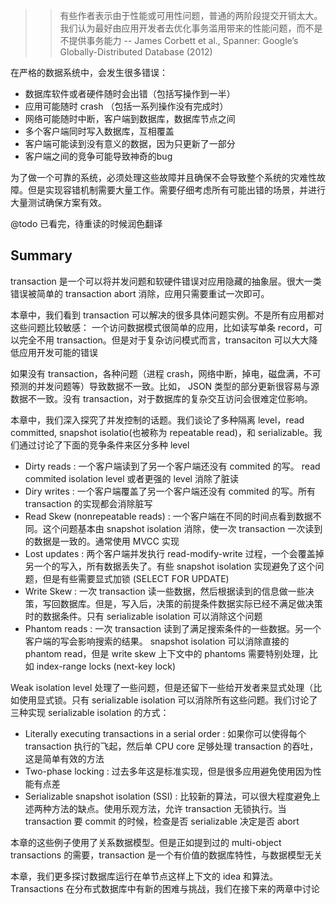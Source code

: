 >> 有些作者表示由于性能或可用性问题，普通的两阶段提交开销太大。我们认为最好由应用开发者去优化事务滥用带来的性能问题，而不是不提供事务能力 -- James Corbett et al., Spanner: Google’s Globally-Distributed Database (2012)

在严格的数据系统中，会发生很多错误：
- 数据库软件或者硬件随时会出错（包括写操作到一半）
- 应用可能随时 crash （包括一系列操作没有完成时）
- 网络可能随时中断，客户端到数据库，数据库节点之间
- 多个客户端同时写入数据库，互相覆盖
- 客户端可能读到没有意义的数据，因为只更新了一部分
- 客户端之间的竞争可能导致神奇的bug

为了做一个可靠的系统，必须处理这些故障并且确保不会导致整个系统的灾难性故障。但是实现容错机制需要大量工作。需要仔细考虑所有可能出错的场景，并进行大量测试确保方案有效。

@todo 已看完，待重读的时候润色翻译

## Summary 
transaction 是一个可以将并发问题和软硬件错误对应用隐藏的抽象层。很大一类错误被简单的 transaction abort 消除，应用只需要重试一次即可。

本章中，我们看到 transaction 可以解决的很多具体问题实例。不是所有应用都对这些问题比较敏感： 一个访问数据模式很简单的应用，比如读写单条 record，可以完全不用 transaction。但是对于复杂访问模式而言，transaciton 可以大大降低应用开发可能的错误

如果没有 transaction，各种问题（进程 crash，网络中断，掉电，磁盘满，不可预测的并发问题等）导致数据不一致。比如， JSON 类型的部分更新很容易与源数据不一致。没有 transaction，对于数据库的复杂交互访问会很难定位影响。

本章中，我们深入探究了并发控制的话题。我们谈论了多种隔离 level，read committed, snapshot isolatio(也被称为 repeatable read)，和 serializable。我们通过讨论了下面的竞争条件来区分多种 level

- Dirty reads : 一个客户端读到了另一个客户端还没有 commited 的写。 read commited isolation level 或者更强的 level 消除了脏读
- Diry writes : 一个客户端覆盖了另一个客户端还没有 commited 的写。所有 transaction 的实现都会消除脏写
- Read Skew (nonrepeatable reads) : 一个客户端在不同的时间点看到数据不同。这个问题基本由 snapshot isolation 消除，使一次 transaction 一次读到的数据是一致的。通常使用 MVCC 实现
- Lost updates : 两个客户端并发执行 read-modify-write 过程，一个会覆盖掉另一个的写入，所有数据丢失了。有些 snapshot isolation 实现避免了这个问题，但是有些需要显式加锁 (SELECT FOR UPDATE)
- Write Skew : 一次 transaction 读一些数据，然后根据读到的信息做一些决策，写回数据库。但是，写入后，决策的前提条件数据实际已经不满足做决策时的数据条件。只有 serializable isolation 可以消除这个问题
- Phantom reads : 一次 transaction 读到了满足搜索条件的一些数据。另一个客户端的写会影响搜索的结果。 snapshot isolation 可以消除直接的 phantom read，但是 write skew 上下文中的 phantoms 需要特别处理，比如 index-range locks (next-key lock)

Weak isolation level 处理了一些问题，但是还留下一些给开发者来显式处理（比如使用显式锁。只有 serializable isolation 可以消除所有这些问题。我们讨论了三种实现 serializable isolation 的方式：

- Literally executing transactions in a serial order : 如果你可以使得每个 transaction 执行的飞起，然后单 CPU core 足够处理 transaction 的吞吐，这是简单有效的方法
- Two-phase locking : 过去多年这是标准实现，但是很多应用避免使用因为性能有点差
- Serializable snapshot isolation (SSI) : 比较新的算法，可以很大程度避免上述两种方法的缺点。使用乐观方法，允许 transaction 无锁执行。当 transaction 要 commit 的时候，检查是否 serializable 决定是否 abort

本章的这些例子使用了关系数据模型。但是正如提到过的 multi-object transactions 的需要，transaction 是一个有价值的数据库特性，与数据模型无关

本章，我们更多探讨数据库运行在单节点这样上下文的 idea 和算法。 Transactions 在分布式数据库中有新的困难与挑战，我们在接下来的两章中讨论
